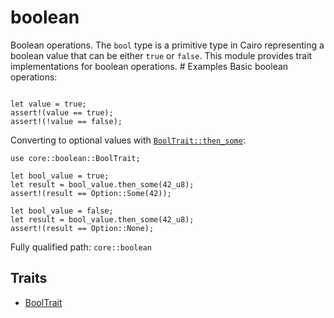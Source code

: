 # boolean

Boolean operations.  The `bool` type is a primitive type in Cairo representing a boolean value that can be either `true` or `false`. This module provides trait implementations for boolean operations.  # Examples  Basic boolean operations:
```cairo

let value = true;
assert!(value == true);
assert!(!value == false);
```
Converting to optional values with [`BoolTrait::then_some`]([`BoolTrait::then_some`]):
```cairo
use core::boolean::BoolTrait;

let bool_value = true;
let result = bool_value.then_some(42_u8);
assert!(result == Option::Some(42));

let bool_value = false;
let result = bool_value.then_some(42_u8);
assert!(result == Option::None);
```

Fully qualified path: `core::boolean`

## Traits

- [BoolTrait](./core-boolean-BoolTrait.md)


